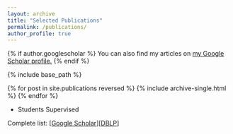 ```yaml
---
layout: archive
title: "Selected Publications"
permalink: /publications/
author_profile: true
---
```


{% if author.googlescholar %}
  You can also find my articles on <u><a href="{{author.googlescholar}}">my Google Scholar profile</a>.</u>
{% endif %}

{% include base_path %}

{% for post in site.publications reversed %}
  {% include archive-single.html %}
{% endfor %}

+ Students Supervised

Complete list: \[[Google Scholar](https://scholar.google.com.hk/citations?user=vg0moI0AAAAJ&hl=en)\]\[[DBLP](https://dblp.org/pers/hd/h/He:Pinjia)\]
